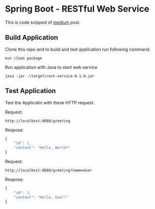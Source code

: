 # Spring Boot - RESTful Web Service

This is code snipped of [medium](https://medium.com/@phayao/%E0%B8%A1%E0%B8%B2%E0%B8%AA%E0%B8%A3%E0%B9%89%E0%B8%B2%E0%B8%87-restful-web-service-%E0%B8%94%E0%B9%89%E0%B8%A7%E0%B8%A2-spring-boot-%E0%B8%81%E0%B8%B1%E0%B8%99%E0%B8%94%E0%B8%B5%E0%B8%81%E0%B8%A7%E0%B9%88%E0%B8%B2-8518284e5922) post.

## Build Application
Clone this repo and to build and test application run following command.
```
mvn clean package
```

Run application with Java to start web service
```
java -jar .\target\rest-service-0.1.0.jar
```

## Test Application 
Test the Applicatin with these HTTP request.

Request:
```
http://localhost:8080/greeting
```

Respose:
```javascript
{
    "id": 1,
    "content": "Hello, World!"
}
```

Request:
```
http://localhost:8080/greeting?name=User
```

Respose:
```javascript
{
    "id": 2,
    "content": "Hello, User!"
}
```

